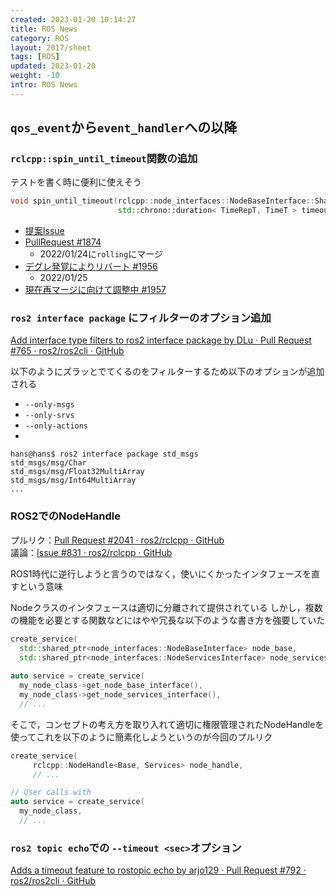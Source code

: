 ```yaml
---
created: 2023-01-20 10:14:27
title: ROS News
category: ROS
layout: 2017/sheet
tags: [ROS]
updated: 2023-01-20
weight: -10
intro: ROS News
---
```


## `qos_event`から`event_handler`への以降



### `rclcpp::spin_until_timeout`関数の追加

テストを書く時に便利に使えそう  

```c++
void spin_until_timeout(rclcpp::node_interfaces::NodeBaseInterface::SharedPtr node_ptr, 
                        std::chrono::duration< TimeRepT, TimeT > timeout)
```

- [提案Issue](https://github.com/ros2/rclcpp/issues/1821)
- [PullRequest #1874](https://github.com/ros2/rclcpp/pull/1874)
	- 2022/01/24に`rolling`にマージ
- [デグレ発覚によりリバート #1956](https://github.com/ros2/rclcpp/pull/1956)
	- 2022/01/25
- [現在再マージに向けて調整中 #1957](https://github.com/ros2/rclcpp/pull/1957)

### `ros2 interface package` にフィルターのオプション追加

[Add interface type filters to ros2 interface package by DLu · Pull Request #765 · ros2/ros2cli · GitHub](https://github.com/ros2/ros2cli/pull/765)

以下のようにズラッとでてくるのをフィルターするため以下のオプションが追加される
- `--only-msgs`
- `--only-srvs`
- `--only-actions`
- 
```shell
hans@hans$ ros2 interface package std_msgs
std_msgs/msg/Char
std_msgs/msg/Float32MultiArray
std_msgs/msg/Int64MultiArray
...
```

### ROS2でのNodeHandle

プルリク：[Pull Request #2041 · ros2/rclcpp · GitHub](https://github.com/ros2/rclcpp/pull/2041)  
議論：[Issue #831 · ros2/rclcpp · GitHub](https://github.com/ros2/rclcpp/issues/831#issue-486100658)

ROS1時代に逆行しようと言うのではなく，使いにくかったインタフェースを直すという意味

Nodeクラスのインタフェースは適切に分離されて提供されている
しかし，複数の機能を必要とする関数などにはやや冗長な以下のような書き方を強要していた

```c++
create_service(
  std::shared_ptr<node_interfaces::NodeBaseInterface> node_base,
  std::shared_ptr<node_interfaces::NodeServicesInterface> node_services,
  
auto service = create_service(
  my_node_class->get_node_base_interface(),
  my_node_class->get_node_services_interface(),
  // ...
```

そこで，コンセプトの考え方を取り入れて適切に権限管理されたNodeHandleを使ってこれを以下のように簡素化しようというのが今回のプルリク

```c++
create_service(
     rclcpp::NodeHandle<Base, Services> node_handle,
     // ...

// User calls with
auto service = create_service(
  my_node_class,
  // ...
```


### `ros2 topic echo`での `--timeout <sec>`オプション
[Adds a timeout feature to rostopic echo by arjo129 · Pull Request #792 · ros2/ros2cli · GitHub](https://github.com/ros2/ros2cli/pull/792)

